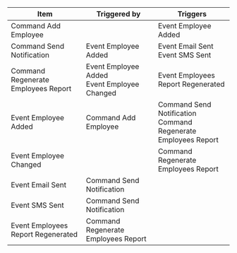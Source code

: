 <!-- Generated by Modeler - do not change. -->
|Item|Triggered by|Triggers|
|---|---|---|
|Command Add Employee||Event Employee Added|
|Command Send Notification|Event Employee Added|Event Email Sent<br>Event SMS Sent|
|Command Regenerate Employees Report|Event Employee Added<br>Event Employee Changed|Event Employees Report Regenerated|
|Event Employee Added|Command Add Employee|Command Send Notification<br>Command Regenerate Employees Report|
|Event Employee Changed||Command Regenerate Employees Report|
|Event Email Sent|Command Send Notification||
|Event SMS Sent|Command Send Notification||
|Event Employees Report Regenerated|Command Regenerate Employees Report||
